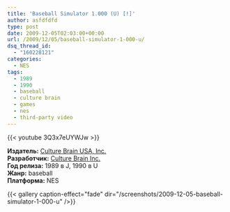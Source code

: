 ```yaml
---
title: 'Baseball Simulator 1.000 (U) [!]'
author: asfdfdfd
type: post
date: 2009-12-05T02:03:00+00:00
url: /2009/12/05/baseball-simulator-1-000-u/
dsq_thread_id:
  - "160228121"
categories:
  - NES
tags:
  - 1989
  - 1990
  - baseball
  - culture brain
  - games
  - nes
  - third-party video
---
```

{{< youtube 3Q3x7eUYWJw >}}

**Издатель:** [Culture Brain USA, Inc.][1]  
**Разработчик:** [Culture Brain Inc.][1]  
**Год релиза:** 1989 в J, 1990 в U  
**Жанр:** baseball  
**Платформа:** NES

<!--more-->

{{< gallery caption-effect="fade" dir="/screenshots/2009-12-05-baseball-simulator-1-000-u" />}}

 [1]: https://www.mobygames.com/company/culture-brain-usa-inc
 [2]: https://www.mobygames.com/company/culture-brain-excel-inc

